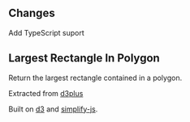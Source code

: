 ## Changes

Add TypeScript suport 

## Largest Rectangle In Polygon

Return the largest rectangle contained in a polygon.

Extracted from [d3plus](https://github.com/alexandersimoes/d3plus)

Built on [d3](https://github.com/mbostock/d3) and
[simplify-js](https://github.com/mourner/simplify-js).
